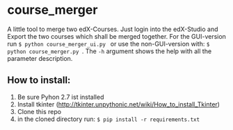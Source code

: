 # course_merger #

A little tool to merge two edX-Courses. Just login into the edX-Studio and Export the two courses which shall be merged together. For the GUI-version run ```$ python course_merger_ui.py ``` or use the non-GUI-version with: ```$ python course_merger.py ```. The ```-h``` argument shows the help with all the parameter description.

## How to install: ##

1. Be sure Pyhon 2.7 ist installed
2. Install tkinter (http://tkinter.unpythonic.net/wiki/How_to_install_Tkinter)
3. Clone this repo
4. in the cloned directory run: ```$ pip install -r requirements.txt ```
